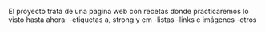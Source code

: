 El proyecto trata de una pagina web con recetas donde practicaremos lo visto hasta ahora:
 -etiquetas a, strong y em
 -listas
 -links e imágenes
 -otros